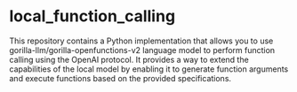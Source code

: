 # local_function_calling
This repository contains a Python implementation that allows you to use gorilla-llm/gorilla-openfunctions-v2 language model to perform function calling using the OpenAI protocol. It provides a way to extend the capabilities of the local model by enabling it to generate function arguments and execute functions based on the provided specifications.
